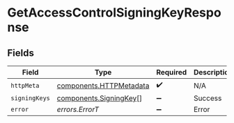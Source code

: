 # GetAccessControlSigningKeyResponse


## Fields

| Field                                                              | Type                                                               | Required                                                           | Description                                                        |
| ------------------------------------------------------------------ | ------------------------------------------------------------------ | ------------------------------------------------------------------ | ------------------------------------------------------------------ |
| `httpMeta`                                                         | [components.HTTPMetadata](../../models/components/httpmetadata.md) | :heavy_check_mark:                                                 | N/A                                                                |
| `signingKeys`                                                      | [components.SigningKey](../../models/components/signingkey.md)[]   | :heavy_minus_sign:                                                 | Success                                                            |
| `error`                                                            | *errors.ErrorT*                                                    | :heavy_minus_sign:                                                 | Error                                                              |